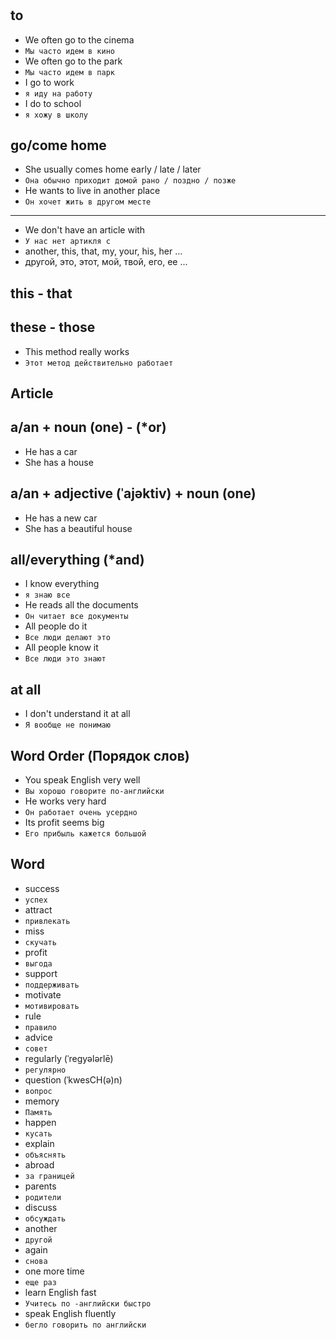 #

## to

* We often go to the cinema
* `Мы часто идем в кино`
* We often go to the park
* `Мы часто идем в парк`
* I go to work
* `я иду на работу`
* I do to school
* `я хожу в школу`

## go/come home

* She usually comes home early / late / later
* `Она обычно приходит домой рано / поздно / позже`
* He wants to live in another place
* `Он хочет жить в другом месте`

___

* We don't have an article with
* `У нас нет артикля с`
* another, this, that, my, your, his, her ...
* другой, это, этот, мой, твой, его, ее ...

## this - that

## these - those

* This method really works
* `Этот метод действительно работает`

## Article

## a/an + noun (one) - (*or)

* He has a car
* She has a house

## a/an + adjective (ˈajəktiv) + noun (one)

* He has a new car
* She has a beautiful house

## all/everything (*and)

* I know everything
* `я знаю все`
* He reads all the documents
* `Он читает все документы`
* All people do it
* `Все люди делают это`
* All people know it
* `Все люди это знают`

## at all

* I don't understand it at all
* `Я вообще не понимаю`

## Word Order (Порядок слов)

* You speak English very well
* `Вы хорошо говорите по-английски`
* He works very hard
* `Он работает очень усердно`
* Its profit seems big
* `Его прибыль кажется большой`

## Word

* success
* `успех`
* attract
* `привлекать`
* miss
* `скучать`
* profit
* `выгода`
* support
* `поддерживать`
* motivate
* `мотивировать`
* rule
* `правило`
* advice
* `совет`
* regularly (ˈreɡyələrlē)
* `регулярно`
* question (ˈkwesCH(ə)n)
* `вопрос`
* memory
* `Память`
* happen
* `кусать`
* explain
* `объяснять`
* abroad
* `за границей`
* parents
* `родители`
* discuss
* `обсуждать`
* another
* `другой`
* again
* `снова`
* one more time
* `еще раз`
* learn English fast
* `Учитесь по -английски быстро`
* speak English fluently
* `бегло говорить по английски`
